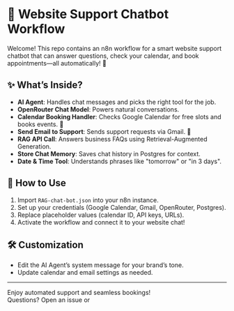 # 🤖 Website Support Chatbot Workflow

Welcome! This repo contains an n8n workflow for a smart website support chatbot that can answer questions, check your calendar, and book appointments—all automatically! 🚀

## ✨ What’s Inside?

- **AI Agent**: Handles chat messages and picks the right tool for the job.
- **OpenRouter Chat Model**: Powers natural conversations.
- **Calendar Booking Handler**: Checks Google Calendar for free slots and books events. 📅
- **Send Email to Support**: Sends support requests via Gmail. 📧
- **RAG API Call**: Answers business FAQs using Retrieval-Augmented Generation.
- **Store Chat Memory**: Saves chat history in Postgres for context.
- **Date & Time Tool**: Understands phrases like "tomorrow" or "in 3 days".

## 🚦 How to Use

1. Import `RAG-chat-bot.json` into your n8n instance.
2. Set up your credentials (Google Calendar, Gmail, OpenRouter, Postgres).
3. Replace placeholder values (calendar ID, API keys, URLs).
4. Activate the workflow and connect it to your website chat!

## 🛠️ Customization

- Edit the AI Agent’s system message for your brand’s tone.
- Update calendar and email settings as needed.

---

Enjoy automated support and seamless bookings!  
Questions? Open an issue or